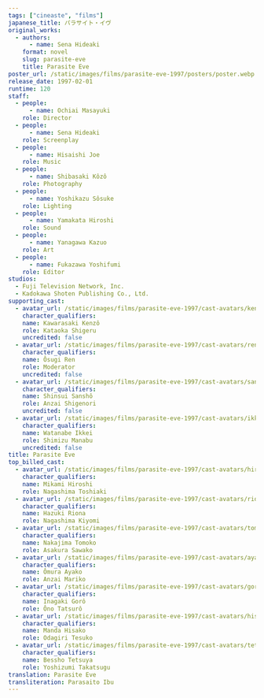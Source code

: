 ```yaml
---
tags: ["cineaste", "films"]
japanese_title: パラサイト・イヴ
original_works:
  - authors:
      - name: Sena Hideaki
    format: novel
    slug: parasite-eve
    title: Parasite Eve
poster_url: /static/images/films/parasite-eve-1997/posters/poster.webp
release_date: 1997-02-01
runtime: 120
staff:
  - people:
      - name: Ochiai Masayuki
    role: Director
  - people:
      - name: Sena Hideaki
    role: Screenplay
  - people:
      - name: Hisaishi Joe
    role: Music
  - people:
      - name: Shibasaki Kôzô
    role: Photography
  - people:
      - name: Yoshikazu Sôsuke
    role: Lighting
  - people:
      - name: Yamakata Hiroshi
    role: Sound
  - people:
      - name: Yanagawa Kazuo
    role: Art
  - people:
      - name: Fukazawa Yoshifumi
    role: Editor
studios:
  - Fuji Television Network, Inc.
  - Kadokawa Shoten Publishing Co., Ltd.
supporting_cast:
  - avatar_url: /static/images/films/parasite-eve-1997/cast-avatars/kenzo-kawarasaki-0.webp
    character_qualifiers:
    name: Kawarasaki Kenzô
    role: Kataoka Shigeru
    uncredited: false
  - avatar_url: /static/images/films/parasite-eve-1997/cast-avatars/ren-osugi-0.webp
    character_qualifiers:
    name: Ôsugi Ren
    role: Moderator
    uncredited: false
  - avatar_url: /static/images/films/parasite-eve-1997/cast-avatars/sansho-shinsui-0.webp
    character_qualifiers:
    name: Shinsui Sanshô
    role: Anzai Shigenori
    uncredited: false
  - avatar_url: /static/images/films/parasite-eve-1997/cast-avatars/ikkei-watanabe-0.webp
    character_qualifiers:
    name: Watanabe Ikkei
    role: Shimizu Manabu
    uncredited: false
title: Parasite Eve
top_billed_cast:
  - avatar_url: /static/images/films/parasite-eve-1997/cast-avatars/hiroshi-mikami-0.webp
    character_qualifiers:
    name: Mikami Hiroshi
    role: Nagashima Toshiaki
  - avatar_url: /static/images/films/parasite-eve-1997/cast-avatars/riona-hazuki-0.webp
    character_qualifiers:
    name: Hazuki Riona
    role: Nagashima Kiyomi
  - avatar_url: /static/images/films/parasite-eve-1997/cast-avatars/tomoko-nakajima-0.webp
    character_qualifiers:
    name: Nakajima Tomoko
    role: Asakura Sawako
  - avatar_url: /static/images/films/parasite-eve-1997/cast-avatars/ayako-omura-0.webp
    character_qualifiers:
    name: Ômura Ayako
    role: Anzai Mariko
  - avatar_url: /static/images/films/parasite-eve-1997/cast-avatars/goro-inagaki-0.webp
    character_qualifiers:
    name: Inagaki Gorô
    role: Ôno Tatsurô
  - avatar_url: /static/images/films/parasite-eve-1997/cast-avatars/hisako-manda-0.webp
    character_qualifiers:
    name: Manda Hisako
    role: Odagiri Tesuko
  - avatar_url: /static/images/films/parasite-eve-1997/cast-avatars/tetsuya-bessho-0.webp
    character_qualifiers:
    name: Bessho Tetsuya
    role: Yoshizumi Takatsugu
translation: Parasite Eve
transliteration: Parasaito Ibu
---
```

